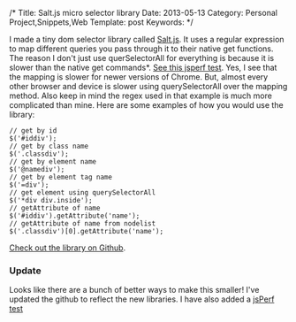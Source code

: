/*
Title: Salt.js micro selector library
Date: 2013-05-13
Category: Personal Project,Snippets,Web
Template: post
Keywords: 
*/

I made a tiny dom selector library called
[Salt.js](https://github.com/james2doyle/saltjs "Salt.js Github"). It
uses a regular expression to map different queries you pass through it
to their native get functions. The reason I don't just use
querSelectorAll for everything is because it is slower than the native
get commands\*. [See this jsperf
test](http://jsperf.com/getelementbyid-vs-queryselector/11 "jsperf mapping test").
Yes, I see that the mapping is slower for newer versions of Chrome. But,
almost every other browser and device is slower using querySelectorAll
over the mapping method. Also keep in mind the regex used in that
example is much more complicated than mine. Here are some examples of
how you would use the library:

~~~~ {.prettyprint .lang-js title="salt.js examples"}
// get by id
$('#iddiv');
// get by class name
$('.classdiv');
// get by element name
$('@namediv');
// get by element tag name
$('=div');
// get element using querySelectorAll
$('*div div.inside');
// getAttribute of name
$('#iddiv').getAttribute('name');
// getAttribute of name from nodelist
$('.classdiv')[0].getAttribute('name');
~~~~

[Check out the library on
Github](https://github.com/james2doyle/saltjs "Salt.js on Github").

### Update

Looks like there are a bunch of better ways to make this smaller! I've
updated the github to reflect the new libraries. I have also added a
[jsPerf test](http://jsperf.com/micro-selector-libraries "jsPerf tests")
